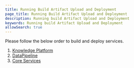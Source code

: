 ```yaml
---
title: Running Build Artifact Upload and Deployment
page_title: Running Build Artifact Upload and Deployment
description: Running build Artifact Upload and Deployment
keywords: Running build Artifact Upload and Deployment
allowSearch: true
--- 
```


Please follow the below order to build and deploy services.

<ol><li><a href="Knowledge-Platform_1059455001.html" data-linked-resource-id="1059455001" data-linked-resource-version="3" data-linked-resource-type="page">Knowledge Platform</a></li><li><a href="DataPipeline_1059684353.html" data-linked-resource-id="1059684353" data-linked-resource-version="4" data-linked-resource-type="page">DataPipeline</a></li><li><a href="Core-Services_1059422252.html" data-linked-resource-id="1059422252" data-linked-resource-version="5" data-linked-resource-type="page">Core Services</a></li></ol>